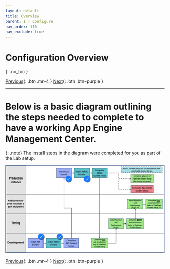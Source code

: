 ```yaml
---
layout: default
title: Overview
parent: 1 | Configure
nav_order: 110
nav_exclude: true
---
```


# Configuration Overview
{: .no_toc }

[Previous][PREVIOUS]{: .btn .mr-4 }
[Next][NEXT]{: .btn .btn-purple }

---
# Below is a basic diagram outlining the steps needed to complete to have a working App Engine Management Center.

{: .note}
The install steps in the diagram were completed for you as part of the Lab setup. 

![](./images/2023-03-03-16-11-12.png)


[Previous][PREVIOUS]{: .btn .mr-4 }
[Next][NEXT]{: .btn .btn-purple }

[PREVIOUS]: ../
[NEXT]: ../120_App_Engine